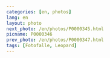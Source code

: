 ```yaml
---
categories: [en, photos]
lang: en
layout: photo
next_photo: /en/photos/P0000345.html
picname: P0000346
prev_photo: /en/photos/P0000347.html
tags: [Fotofalle, Leopard]
---
```


